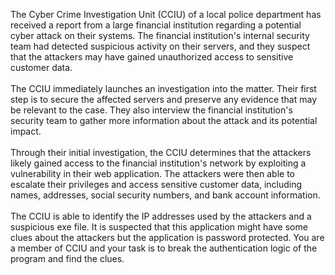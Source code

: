The Cyber Crime Investigation Unit (CCIU) of a local police department has received a report from a large financial institution regarding a potential cyber attack on their systems. The financial institution's internal security team had detected suspicious activity on their servers, and they suspect that the attackers may have gained unauthorized access to sensitive customer data.<br>
<br>
The CCIU immediately launches an investigation into the matter. Their first step is to secure the affected servers and preserve any evidence that may be relevant to the case. They also interview the financial institution's security team to gather more information about the attack and its potential impact.<br>
<br>
Through their initial investigation, the CCIU determines that the attackers likely gained access to the financial institution's network by exploiting a vulnerability in their web application. The attackers were then able to escalate their privileges and access sensitive customer data, including names, addresses, social security numbers, and bank account information.<br>
<br>
The CCIU is able to identify the IP addresses used by the attackers and a suspicious exe file. It is suspected that this application might have some clues about the attackers but the application is password protected. You are a member of CCIU and your task is to break the authentication logic of the program and find the clues.